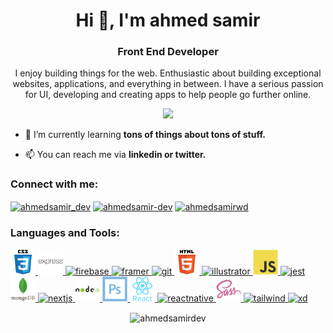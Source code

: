 
<h1 align="center">Hi 👋, I'm ahmed samir</h1>   
<h3 align="center">Front End Developer</h3>  
<p align="center">I enjoy building things for the web. Enthusiastic about building exceptional websites, applications, and everything in between. I have a serious passion for UI, developing and creating apps to help people go further online.</p>
 <p align="center">
<img src="https://ahmedsamir.dev/banner.png" width="500" /></p>

- 🌱 I’m currently learning **tons of things about tons of stuff.**  
   
- 📫 You can reach me via **linkedin or twitter.**  
  
<h3 align="left">Connect with me:</h3>  
<p align="left">  
<a href="https://twitter.com/ahmedsamir_dev" target="blank"><img align="center" src="https://cdn.jsdelivr.net/npm/simple-icons@3.0.1/icons/twitter.svg" alt="ahmedsamir_dev" height="30" width="40" /></a>  
<a href="https://linkedin.com/in/ahmedsamir-dev" target="blank"><img align="center" src="https://cdn.jsdelivr.net/npm/simple-icons@3.0.1/icons/linkedin.svg" alt="ahmedsamir-dev" height="30" width="40" /></a>  
<a href="https://www.behance.net/ahmedsamirwd" target="blank"><img align="center" src="https://cdn.jsdelivr.net/npm/simple-icons@3.0.1/icons/behance.svg" alt="ahmedsamirwd" height="30" width="40" /></a>  
</p>  
  
<h3 align="left">Languages and Tools:</h3>   
<p align="left"> <a href="https://www.w3schools.com/css/" target="_blank"> <img src="https://raw.githubusercontent.com/devicons/devicon/master/icons/css3/css3-original-wordmark.svg" alt="css3" width="40" height="40"/> </a> <a href="https://expressjs.com" target="_blank"> <img src="https://raw.githubusercontent.com/devicons/devicon/master/icons/express/express-original-wordmark.svg" alt="express" width="40" height="40"/> </a> <a href="https://firebase.google.com/" target="_blank"> <img src="https://www.vectorlogo.zone/logos/firebase/firebase-icon.svg" alt="firebase" width="40" height="40"/> </a> <a href="https://www.framer.com/" target="_blank"> <img src="https://www.vectorlogo.zone/logos/framer/framer-icon.svg" alt="framer" width="40" height="40"/> </a> <a href="https://git-scm.com/" target="_blank"> <img src="https://www.vectorlogo.zone/logos/git-scm/git-scm-icon.svg" alt="git" width="40" height="40"/> </a> <a href="https://www.w3.org/html/" target="_blank"> <img src="https://raw.githubusercontent.com/devicons/devicon/master/icons/html5/html5-original-wordmark.svg" alt="html5" width="40" height="40"/> </a> <a href="https://www.adobe.com/in/products/illustrator.html" target="_blank"> <img src="https://www.vectorlogo.zone/logos/adobe_illustrator/adobe_illustrator-icon.svg" alt="illustrator" width="40" height="40"/> </a> <a href="https://developer.mozilla.org/en-US/docs/Web/JavaScript" target="_blank"> <img src="https://raw.githubusercontent.com/devicons/devicon/master/icons/javascript/javascript-original.svg" alt="javascript" width="40" height="40"/> </a> <a href="https://jestjs.io" target="_blank"> <img src="https://www.vectorlogo.zone/logos/jestjsio/jestjsio-icon.svg" alt="jest" width="40" height="40"/> </a> <a href="https://www.mongodb.com/" target="_blank"> <img src="https://raw.githubusercontent.com/devicons/devicon/master/icons/mongodb/mongodb-original-wordmark.svg" alt="mongodb" width="40" height="40"/> </a> <a href="https://nextjs.org/" target="_blank"> <img src="https://cdn.worldvectorlogo.com/logos/nextjs-3.svg" alt="nextjs" width="40" height="40"/> </a> <a href="https://nodejs.org" target="_blank"> <img src="https://raw.githubusercontent.com/devicons/devicon/master/icons/nodejs/nodejs-original-wordmark.svg" alt="nodejs" width="40" height="40"/> </a> <a href="https://www.photoshop.com/en" target="_blank"> <img src="https://raw.githubusercontent.com/devicons/devicon/master/icons/photoshop/photoshop-line.svg" alt="photoshop" width="40" height="40"/> </a> <a href="https://reactjs.org/" target="_blank"> <img src="https://raw.githubusercontent.com/devicons/devicon/master/icons/react/react-original-wordmark.svg" alt="react" width="40" height="40"/> </a> <a href="https://reactnative.dev/" target="_blank"> <img src="https://reactnative.dev/img/header_logo.svg" alt="reactnative" width="40" height="40"/> </a> <a href="https://sass-lang.com" target="_blank"> <img src="https://raw.githubusercontent.com/devicons/devicon/master/icons/sass/sass-original.svg" alt="sass" width="40" height="40"/> </a> <a href="https://tailwindcss.com/" target="_blank"> <img src="https://www.vectorlogo.zone/logos/tailwindcss/tailwindcss-icon.svg" alt="tailwind" width="40" height="40"/> </a> <a href="https://www.adobe.com/products/xd.html" target="_blank"> <img src="https://cdn.worldvectorlogo.com/logos/adobe-xd.svg" alt="xd" width="40" height="40"/> </a> </p>  
  
<p align="center"><img align="center" src="https://github-readme-stats.vercel.app/api/top-langs?username=ahmedsamirdev&show_icons=true&locale=en&layout=compact" alt="ahmedsamirdev" /></p>
